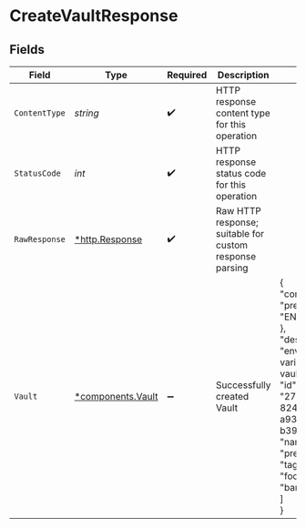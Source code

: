 # CreateVaultResponse


## Fields

| Field                                                                                                                                                                                               | Type                                                                                                                                                                                                | Required                                                                                                                                                                                            | Description                                                                                                                                                                                         | Example                                                                                                                                                                                             |
| --------------------------------------------------------------------------------------------------------------------------------------------------------------------------------------------------- | --------------------------------------------------------------------------------------------------------------------------------------------------------------------------------------------------- | --------------------------------------------------------------------------------------------------------------------------------------------------------------------------------------------------- | --------------------------------------------------------------------------------------------------------------------------------------------------------------------------------------------------- | --------------------------------------------------------------------------------------------------------------------------------------------------------------------------------------------------- |
| `ContentType`                                                                                                                                                                                       | *string*                                                                                                                                                                                            | :heavy_check_mark:                                                                                                                                                                                  | HTTP response content type for this operation                                                                                                                                                       |                                                                                                                                                                                                     |
| `StatusCode`                                                                                                                                                                                        | *int*                                                                                                                                                                                               | :heavy_check_mark:                                                                                                                                                                                  | HTTP response status code for this operation                                                                                                                                                        |                                                                                                                                                                                                     |
| `RawResponse`                                                                                                                                                                                       | [*http.Response](https://pkg.go.dev/net/http#Response)                                                                                                                                              | :heavy_check_mark:                                                                                                                                                                                  | Raw HTTP response; suitable for custom response parsing                                                                                                                                             |                                                                                                                                                                                                     |
| `Vault`                                                                                                                                                                                             | [*components.Vault](../../models/components/vault.md)                                                                                                                                               | :heavy_minus_sign:                                                                                                                                                                                  | Successfully created Vault                                                                                                                                                                          | {<br/>"config": {<br/>"prefix": "ENV_PREFIX"<br/>},<br/>"description": "environment variable based vault",<br/>"id": "2747d1e5-8246-4f65-a939-b392f1ee17f8",<br/>"name": "env",<br/>"prefix": "env",<br/>"tags": [<br/>"foo",<br/>"bar"<br/>]<br/>} |